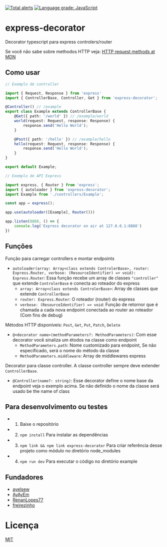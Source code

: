 [![Total alerts](https://img.shields.io/lgtm/alerts/g/ayelsew/express-decorator.svg?logo=lgtm&logoWidth=18)](https://lgtm.com/projects/g/ayelsew/express-decorator/alerts/)
[![Language grade: JavaScript](https://img.shields.io/lgtm/grade/javascript/g/ayelsew/express-decorator.svg?logo=lgtm&logoWidth=18)](https://lgtm.com/projects/g/ayelsew/express-decorator/context:javascript)

# express-decorator

Decorator typescript para express controlers/router

Se você não sabe sobre methodos HTTP veja: [HTTP request methods at MDN](https://developer.mozilla.org/en-US/docs/Web/HTTP/Methods)

## Como usar

```ts
// Exemplo de controller

import { Request, Response } from 'express'
import { ControllerBase, Controller, Get } from 'express-decorator';

@Controller() // /example
export class Example extends ControllerBase {
    @Get({ path: '/world' }) // /example/world
    world(request: Request, response: Response) {
        response.send('Hello World');
    }

    @Post({ path: '/hello' }) // /example/hello
    hello(request: Request, response: Response) {
        response.send('Hello World');
    }
}

export default Example;
```

```ts
// Exemplo de API Express 

import express, { Router } from 'express';
import { autoloader } from 'express-decorator';
import Example from './controllers/Example';

const app = express();

app.use(autoloader([Example], Router()))

app.listen(8888, () => {
    console.log('Express decorator on air at 127.0.0.1:8888')
})

```

## Funções

Função para carregar controllers e montar endpoints 
- `autoloader(array: Array<class extends ControlerBase>, router: Express.Router, verbose: (ResourceIdentifier) => void): Express.Router`: Essa função recebe um array de classes `"controller"` que extende `ControlerBase` e conecta ao roteador do express  
    - `array: Array<class extends ControlerBase>`: Array de classes que extende `ControllerBase`  
    - `router: Express.Router`: O roteador (router) do express  
    - `verbose: (ResourceIdentifier) => void`: Função de retornor que é chamada a cada nova endpoint conectada ao router ao roteador (Com fins de debug)  

Métodos HTTP disponíveis: `Post`, `Get`, `Put`, `Patch`, `Delete`
- `@<decorator name>(methodParameters?: MethodParameters)`: Com esse decorator você sinaliza um étodos na classe como endpoint
    - `MethodParameters.path`: Nome customizado para endpoint, Se não especificado, será o nome do método da classe
    - `MethodParameters.middleware`: Array de middlewares express

Decorator para classe controller. A classe controller sempre deve extender `ControllerBase`.
- `@Controller(name?: string)`: Esse decorator define o nome base da endpoint veja o exemplo acima. Se não definido o nome da classe será usado be the name of class

## Para desenvolvimento ou testes

 - 1) Baixe o repositório
 - 2) `npm install` Para instalar as dependências
 - 3) `npm link && npm link express-decorator` Para criar referência desse projeto como módulo no diretório node_modules
 - 4) `npm run dev` Para executar o código no diretório example

## Fundadores
- [ayelsew](https://github.com/ayelsew)
- [AyAyEm](https://github.com/AyAyEm)
- [RenanLopes77](https://github.com/RenanLopes77)
- [freirezinho](https://github.com/freirezinho)

# Licença
[MIT](/LICENSE)